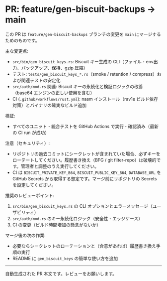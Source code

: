 
# PR: feature/gen-biscuit-backups → main

この PR は `feature/gen-biscuit-backups` ブランチの変更を `main` にマージするためのものです。

主な変更点:

- `src/bin/gen_biscuit_keys.rs`: Biscuit キー生成の CLI（ファイル・env出力、バックアップ、保持、gzip 圧縮）
- テスト: `tests/gen_biscuit_keys_*.rs`（smoke / retention / compress）および関連テストの安定化
- `src/auth/mod.rs` 関連: Biscuit キーの永続化と検証ロジックの改善（base64 エンジンの正しい使用を含む）
- CI (`.github/workflows/rust.yml`): nasm インストール（rav1e ビルド依存対策）とバイナリの確実なビルド追加

検証:

- すべてのユニット・統合テストを GitHub Actions で実行・確認済み（最新の CI run が成功）

注意（セキュリティ）:

- リポジトリの過去コミットにシークレットが含まれていた場合、必ずキーをローテートしてください。履歴書き換え（BFG / git filter-repo）は破壊的です。管理者と調整のうえ実行してください。
- CI は `BISCUIT_PRIVATE_KEY_B64`, `BISCUIT_PUBLIC_KEY_B64`, `DATABASE_URL` を GitHub Secrets から取得する想定です。マージ前にリポジトリの Secrets を設定してください。

推奨のレビューポイント:

1. `src/bin/gen_biscuit_keys.rs` の CLI オプションとエラーメッセージ（ユーザビリティ）
2. `src/auth/mod.rs` のキー永続化ロジック（安全性・エッジケース）
3. CI の変更（ビルド時間増加の懸念がないか）

マージ後の次の作業:

- 必要ならシークレットのローテーションと（合意があれば）履歴書き換え手順の実行
- README に `gen_biscuit_keys` の簡単な使い方を追加

---

自動生成された PR 本文です。レビューをお願いします。
